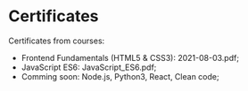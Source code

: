 # Certificates
Certificates from courses:

* Frontend Fundamentals (HTML5 & CSS3): 2021-08-03.pdf;
* JavaScript ES6: JavaScript_ES6.pdf;
* Comming soon: Node.js, Python3, React, Clean code;



  
